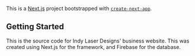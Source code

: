 This is a [Next.js](https://nextjs.org) project bootstrapped with [`create-next-app`](https://nextjs.org/docs/app/api-reference/cli/create-next-app).

## Getting Started
This is the source code for Indy Laser Designs' business website. This was created using Next.js for the framework, and Firebase for the database.
